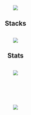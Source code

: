 <h1 align="center">
<img src="https://readme-typing-svg.herokuapp.com/?font=Righteous&size=35&center=true&vCenter=true&width=500&height=70&duration=4000&lines=olá!+👋🏽;+me+chamo+Bruno!;" />
</h1>

<h2 align="center" >Stacks</h2>
<br>
<div align="center" >
  <img src="https://skillicons.dev/icons?i=python,sqlite,mysql,vscode,github,git,r,docker,bash,gcp,azure,aws&perline=6" />
</div>

<h2 align="center" >Stats</h2>
<br>
<div align="center" >
  <picture>
  <source
    srcset="https://github-readme-stats-gold-nine-72.vercel.app/api?username=imbrunoagc&show_icons=true&theme=dark&count_private=true&include_all_commits=true"
    media="(prefers-color-scheme: dark)"
  />
  <source
    srcset="https://github-readme-stats-gold-nine-72.vercel.app/api?username=imbrunoagc&show_icons=true"
    media="(prefers-color-scheme: light), (prefers-color-scheme: no-preference)"
  />
  <img src="https://github-readme-stats-gold-nine-72.vercel.app/api?username=imbrunoagc&show_icons=true"/>
</picture>
</div>

#

<br>
<h1 align="center">
<img src="https://readme-typing-svg.herokuapp.com/?font=Righteous&size=35&center=true&vCenter=true&width=500&height=70&duration=4000&lines=obrigado+pela+atenção!;" />
</h1>
